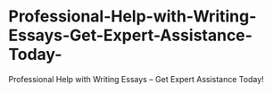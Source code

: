 # Professional-Help-with-Writing-Essays-Get-Expert-Assistance-Today-
Professional Help with Writing Essays – Get Expert Assistance Today!
